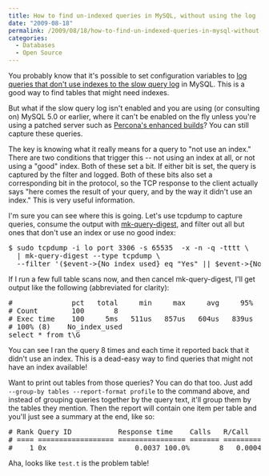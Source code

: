 ```yaml
---
title: How to find un-indexed queries in MySQL, without using the log
date: "2009-08-18"
permalink: /2009/08/18/how-to-find-un-indexed-queries-in-mysql-without-using-the-log/
categories:
  - Databases
  - Open Source
---
```

You probably know that it's possible to set configuration variables to [log queries that don't use indexes to the slow query log][1] in MySQL. This is a good way to find tables that might need indexes.

But what if the slow query log isn't enabled and you are using (or consulting on) MySQL 5.0 or earlier, where it can't be enabled on the fly unless you're using a patched server such as [Percona's enhanced builds][2]? You can still capture these queries.

The key is knowing what it really means for a query to "not use an index." There are two conditions that trigger this -- not using an index at all, or not using a "good" index. Both of these set a bit. If either bit is set, the query is captured by the filter and logged. Both of these bits also set a corresponding bit in the protocol, so the TCP response to the client actually says "here comes the result of your query, and by the way it didn't use an index." This is very useful information.

I'm sure you can see where this is going. Let's use tcpdump to capture queries, consume the output with [mk-query-digest][3], and filter out all but ones that don't use an index or use no good index:

<pre>$ sudo tcpdump -i lo port 3306 -s 65535  -x -n -q -tttt \
  | mk-query-digest --type tcpdump \
  --filter '($event->{No_index_used} eq "Yes" || $event->{No_good_index_used} eq "Yes")'</pre>

If I run a few full table scans now, and then cancel mk-query-digest, I'll get output like the following (abbreviated for clarity):

<pre>#              pct   total     min     max     avg     95%  stddev  median
# Count        100       8
# Exec time    100     5ms   511us   857us   604us   839us   106us   582us
# 100% (8)    No_index_used
select * from t\G
</pre>

You can see I ran the query 8 times and each time it reported back that it didn't use an index. This is a dead-easy way to find queries that might not have an index available!

Want to print out tables from those queries? You can do that too. Just add ` --group-by tables --report-format profile` to the command above, and instead of grouping queries together by the query text, it'll group them by the tables they mention. Then the report will contain one item per table and you'll just see a summary at the end, like so:

<pre># Rank Query ID           Response time    Calls   R/Call     Item
# ==== ================== ================ ======= ========== ====
#    1 0x                     0.0037 100.0%       8   0.000467 test.t
</pre>

Aha, looks like `test.t` is the problem table!

 [1]: http://dev.mysql.com/doc/en/server-options.html#option_mysqld_log-queries-not-using-indexes
 [2]: http://www.percona.com/mysql/
 [3]: http://www.maatkit.org/doc/mk-query-digest.html
